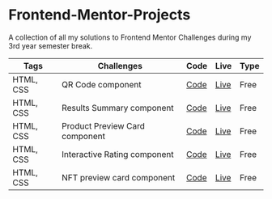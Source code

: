 # Frontend-Mentor-Projects
A collection of all my solutions to Frontend Mentor Challenges during my 3rd year semester break.

| Tags | Challenges | Code | Live | Type |
| --- | --- | --- | --- | --- |
| HTML, CSS | QR Code component | [Code](https://github.com/Aibi-Green/Frontend-Mentor-Projects/tree/main/qr-code-component-main) | [Live](https://qr-code-component-main-ivydev.netlify.app/) | Free |
| HTML, CSS | Results Summary component | [Code](https://github.com/Aibi-Green/Frontend-Mentor-Projects/tree/main/results-summary-component-main) | [Live](https://results-summary-componenet-ivydev.netlify.app/) | Free |
| HTML, CSS | Product Preview Card component | [Code](https://github.com/Aibi-Green/Frontend-Mentor-Projects/tree/main/product-preview-card-component-main) | [Live](https://product-preview-card-ivydev.netlify.app/) | Free |
| HTML, CSS | Interactive Rating component | [Code](https://github.com/Aibi-Green/Frontend-Mentor-Projects/tree/main/interactive-rating-component-main) | [Live](https://interactive-rating-ivydev.netlify.app/) | Free |
| HTML, CSS | NFT preview card component | [Code](https://github.com/Aibi-Green/Frontend-Mentor-Projects/tree/main/nft-preview-card-component-main) | [Live](https://nft-preview-card-component-ivydev.netlify.app/) | Free |
